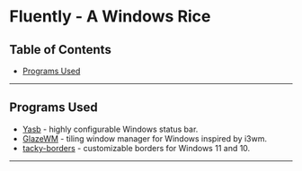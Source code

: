 # Fluently - A Windows Rice
## Table of Contents

* [Programs Used](#programs-used)
---
## Programs Used
* [Yasb](https://github.com/amnweb/yasb) - highly configurable Windows status bar.
* [GlazeWM](https://github.com/glzr-io/glazewm) - tiling window manager for Windows inspired by i3wm.
* [tacky-borders](https://github.com/lukeyou05/tacky-borders) - customizable borders for Windows 11 and 10.
---
